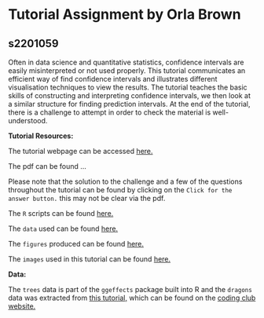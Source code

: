 # Tutorial Assignment by Orla Brown
## s2201059

Often in data science and quantitative statistics, confidence intervals are easily misinterpreted or not used properly. This tutorial communicates an efficient way of find confidence intervals and illustrates different visualisation techniques to view the results.
The tutorial teaches the basic skills of constructing and interpreting confidence intervals, we then look at a similar structure for finding prediction intervals. At the end of the tutorial, there is a challenge to attempt in order to check the material is well-understood.

__Tutorial Resources:__

The tutorial webpage can be accessed [here.](https://eddatascienceees.github.io/tutorial-orla03/)

The pdf can be found ...

Please note that the solution to the challenge and a few of the questions throughout the tutorial can be found by clicking on the `Click for the answer button.` this may not be clear via the pdf.

The `R` scripts can be found [here.](https://github.com/EdDataScienceEES/tutorial-orla03/tree/master/scripts)

The `data` used can be found [here.](https://github.com/EdDataScienceEES/tutorial-orla03/tree/master/data)

The `figures` produced can be found [here.](https://github.com/EdDataScienceEES/tutorial-orla03/tree/master/figures)

The `images` used in this tutorial can be found [here.](https://github.com/EdDataScienceEES/tutorial-orla03/tree/master/images)

__Data:__

The `trees` data is part of the `ggeffects` package built into R and the `dragons` data was extracted from [this tutorial,](https://github.com/ourcodingclub/CC-Linear-mixed-models/tree/master)
which can be found on the [coding club website.](https://ourcodingclub.github.io/tutorials/mixed-models/)

